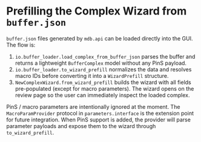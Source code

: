 # Prefilling the Complex Wizard from `buffer.json`

`buffer.json` files generated by `mdb.api` can be loaded directly into the
GUI.  The flow is:

1. `io.buffer_loader.load_complex_from_buffer_json` parses the buffer and
   returns a lightweight `BufferComplex` model without any PinS payload.
2. `io.buffer_loader.to_wizard_prefill` normalizes the data and resolves macro
   IDs before converting it into a `WizardPrefill` structure.
3. `NewComplexWizard.from_wizard_prefill` builds the wizard with all fields
   pre-populated (except for macro parameters).  The wizard opens on the review
   page so the user can immediately inspect the loaded complex.

PinS / macro parameters are intentionally ignored at the moment.  The
`MacroParamProvider` protocol in `parameters.interface` is the extension point
for future integration.  When PinS support is added, the provider will parse
parameter payloads and expose them to the wizard through
`to_wizard_prefill`.

